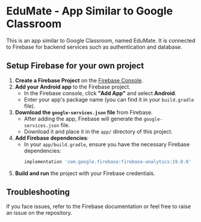 # EduMate - App Similar to Google Classroom

This is an app similar to Google Classroom, named EduMate. It is connected to Firebase for backend services such as authentication and database.

## Setup Firebase for your own project

1. **Create a Firebase Project** on the [Firebase Console](https://console.firebase.google.com/).
2. **Add your Android app** to the Firebase project.
   - In the Firebase console, click **"Add App"** and select **Android**.
   - Enter your app's package name (you can find it in your `build.gradle` file).
3. **Download the `google-services.json` file** from Firebase.
   - After adding the app, Firebase will generate the `google-services.json` file.
   - Download it and place it in the `app/` directory of this project.
4. **Add Firebase dependencies**:
   - In your `app/build.gradle`, ensure you have the necessary Firebase dependencies:
     ```gradle
     implementation 'com.google.firebase:firebase-analytics:19.0.0'
     ```
5. **Build and run** the project with your Firebase credentials.

## Troubleshooting

If you face issues, refer to the Firebase documentation or feel free to raise an issue on the repository.
